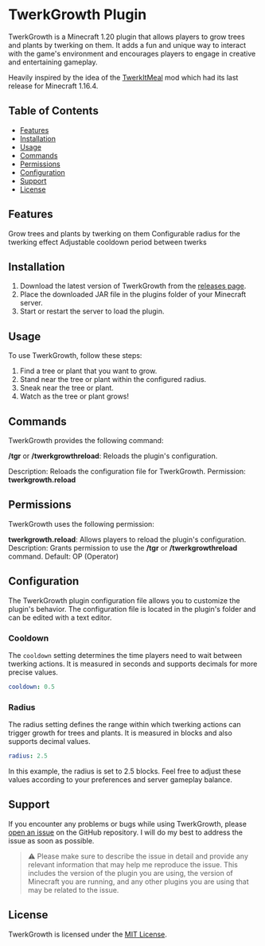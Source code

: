# TwerkGrowth Plugin
TwerkGrowth is a Minecraft 1.20 plugin that allows players to grow trees and plants by twerking on them. It adds a fun and unique way to interact with the game's environment and encourages players to engage in creative and entertaining gameplay.

Heavily inspired by the idea of the [TwerkItMeal](https://github.com/ticticboooom/TwerkItMeal) mod which had its last release for Minecraft 1.16.4.

## Table of Contents
- [Features](#features)
- [Installation](#installation)
- [Usage](#usage)
- [Commands](#commands)
- [Permissions](#permissions)
- [Configuration](#configuration)
- [Support](#support)
- [License](#license)

## Features
Grow trees and plants by twerking on them
Configurable radius for the twerking effect
Adjustable cooldown period between twerks

## Installation
1. Download the latest version of TwerkGrowth from the [releases page](https://github.com/DasIschBims/twerkgrowth/releases/latest).
2. Place the downloaded JAR file in the plugins folder of your Minecraft server.
3. Start or restart the server to load the plugin.

## Usage
To use TwerkGrowth, follow these steps:

1. Find a tree or plant that you want to grow.
2. Stand near the tree or plant within the configured radius.
3. Sneak near the tree or plant.
4. Watch as the tree or plant grows!

## Commands
TwerkGrowth provides the following command:

**/tgr** or **/twerkgrowthreload**: Reloads the plugin's configuration.

Description: Reloads the configuration file for TwerkGrowth.
Permission: **twerkgrowth.reload**

## Permissions
TwerkGrowth uses the following permission:

**twerkgrowth.reload**: Allows players to reload the plugin's configuration.
Description: Grants permission to use the **/tgr** or **/twerkgrowthreload** command.
Default: OP (Operator)
## Configuration
The TwerkGrowth plugin configuration file allows you to customize the plugin's behavior. The configuration file is located in the plugin's folder and can be edited with a text editor.

### Cooldown
The `cooldown` setting determines the time players need to wait between twerking actions. It is measured in seconds and supports decimals for more precise values.

```yaml
cooldown: 0.5
```

### Radius
The radius setting defines the range within which twerking actions can trigger growth for trees and plants. It is measured in blocks and also supports decimal values.

```yaml
radius: 2.5
```

In this example, the radius is set to 2.5 blocks.
Feel free to adjust these values according to your preferences and server gameplay balance.

## Support
If you encounter any problems or bugs while using TwerkGrowth, please [open an issue](https://github.com/DasIschBims/twerkgrowth/issues/new) on the GitHub repository. I will do my best to address the issue as soon as possible.

> :warning: Please make sure to describe the issue in detail and provide any relevant information that may help me reproduce the issue. This includes the version of the plugin you are using, the version of Minecraft you are running, and any other plugins you are using that may be related to the issue.

## License
TwerkGrowth is licensed under the [MIT License](LICENSE).
